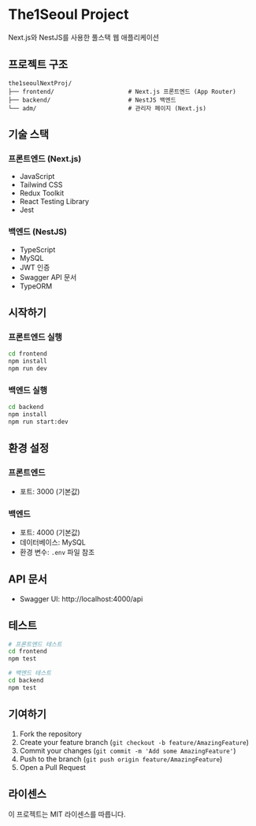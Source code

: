 # The1Seoul Project

Next.js와 NestJS를 사용한 풀스택 웹 애플리케이션

## 프로젝트 구조

```
the1seoulNextProj/
├── frontend/                     # Next.js 프론트엔드 (App Router)
├── backend/                      # NestJS 백엔드
└── adm/                          # 관리자 페이지 (Next.js)
```

## 기술 스택

### 프론트엔드 (Next.js)

- JavaScript
- Tailwind CSS
- Redux Toolkit
- React Testing Library
- Jest

### 백엔드 (NestJS)

- TypeScript
- MySQL
- JWT 인증
- Swagger API 문서
- TypeORM

## 시작하기

### 프론트엔드 실행

```bash
cd frontend
npm install
npm run dev
```

### 백엔드 실행

```bash
cd backend
npm install
npm run start:dev
```

## 환경 설정

### 프론트엔드

- 포트: 3000 (기본값)

### 백엔드

- 포트: 4000 (기본값)
- 데이터베이스: MySQL
- 환경 변수: `.env` 파일 참조

## API 문서

- Swagger UI: http://localhost:4000/api

## 테스트

```bash
# 프론트엔드 테스트
cd frontend
npm test

# 백엔드 테스트
cd backend
npm test
```

## 기여하기

1. Fork the repository
2. Create your feature branch (`git checkout -b feature/AmazingFeature`)
3. Commit your changes (`git commit -m 'Add some AmazingFeature'`)
4. Push to the branch (`git push origin feature/AmazingFeature`)
5. Open a Pull Request

## 라이센스

이 프로젝트는 MIT 라이센스를 따릅니다.

<!--

1. 현재 적용된 기술 스택
프론트엔드 (Next.js)
Next.js
App Router 사용
서버 사이드 렌더링 (SSR) 지원
자동 코드 분할
내장된 이미지 최적화
관련 페이지: https://nextjs.org/docs
Tailwind CSS
유틸리티 기반 CSS 프레임워크
반응형 디자인 지원
커스텀 테마 설정 가능
관련 페이지: https://tailwindcss.com/docs
Redux Toolkit
상태 관리 라이브러리
미들웨어 지원 (thunk, saga 등)
DevTools 통합
관련 페이지: https://redux-toolkit.js.org/
React Testing Library + Jest
컴포넌트 테스트
유닛 테스트
관련 페이지:
https://testing-library.com/docs/react-testing-library/intro/
https://jestjs.io/docs/getting-started


백엔드 (NestJS)
NestJS
모듈 기반 아키텍처
의존성 주입
미들웨어 지원
관련 페이지: https://docs.nestjs.com/
TypeORM
객체 관계 매핑 (ORM)
데이터베이스 마이그레이션
쿼리 빌더
관련 페이지: https://typeorm.io/
MySQL
관계형 데이터베이스
트랜잭션 지원
관련 페이지: https://dev.mysql.com/doc/
JWT (JSON Web Token)
토큰 기반 인증
관련 페이지: https://jwt.io/
Swagger
API 문서화
API 테스트 인터페이스
관련 페이지: https://swagger.io/



2. 추가로 적용하면 좋을 기술들
프론트엔드
React Query
서버 상태 관리
캐싱
자동 백그라운드 리프레시
관련 페이지: https://tanstack.com/query/latest
Zustand
경량 상태 관리
Redux 대안
관련 페이지: https://github.com/pmndrs/zustand
Framer Motion
애니메이션 라이브러리
관련 페이지: https://www.framer.com/motion/
Storybook
컴포넌트 문서화
컴포넌트 테스트
관련 페이지: https://storybook.js.org/


백엔드
Redis
캐싱
세션 관리
관련 페이지: https://redis.io/
Docker
컨테이너화
개발/배포 환경 통일
관련 페이지: https://www.docker.com/
GraphQL
API 쿼리 언어
타입 시스템
관련 페이지: https://graphql.org/
Elasticsearch
검색 엔진
로그 분석
관련 페이지: https://www.elastic.co/
DevOps
GitHub Actions
CI/CD
자동화된 테스트
관련 페이지: https://github.com/features/actions
Sentry
에러 모니터링
성능 모니터링
관련 페이지: https://sentry.io/
Prometheus + Grafana
메트릭 수집
대시보드
관련 페이지:
https://prometheus.io/
https://grafana.com/


보안
Helmet
보안 헤더 설정
관련 페이지: https://helmetjs.github.io/
Rate Limiting
API 요청 제한
관련 페이지: https://docs.nestjs.com/security/rate-limiting
CORS
크로스 오리진 리소스 공유
관련 페이지: https://docs.nestjs.com/security/cors



3. 프로젝트 구조 개선 제안
모노레포 구조
pnpm workspaces
관련 페이지: https://pnpm.io/workspaces
API 클라이언트 자동 생성
OpenAPI/Swagger 기반
관련 페이지: https://openapi-generator.tech/
인터셉터 패턴
API 요청/응답 가로채기
에러 처리 통합
미들웨어 체인
로깅
인증
요청 검증


이러한 기술들을 추가하면 프로젝트의 확장성, 유지보수성, 성능이 더욱 향상될 것입니다. 특히 모니터링과 로깅 도구는 프로덕션 환경에서 필수적입니다. -->
